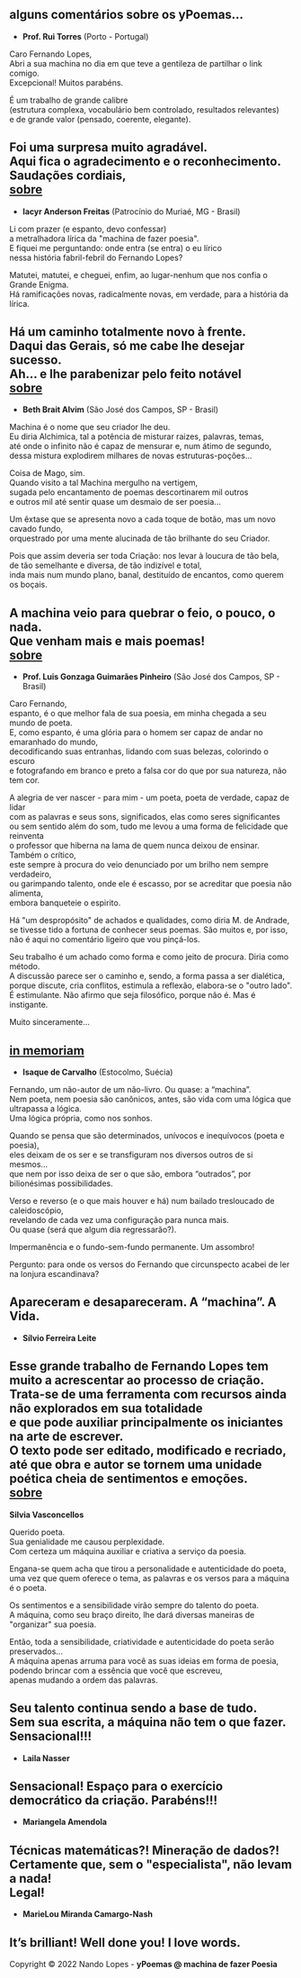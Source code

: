 alguns comentários sobre os yPoemas...  
---  
- **Prof. Rui Torres** (Porto - Portugal)  

Caro Fernando Lopes,  
Abri a sua machina no dia em que teve a gentileza de partilhar o link comigo.  
Excepcional! Muitos parabéns.  

É um trabalho de grande calibre  
(estrutura complexa, vocabulário bem controlado, resultados relevantes)  
e de grande valor (pensado, coerente, elegante).  

Foi uma surpresa muito agradável.  
Aqui fica o agradecimento e o reconhecimento.  
Saudações cordiais,  
[sobre](http://telepoesis.net/)  
---  
- **Iacyr Anderson Freitas** (Patrocínio do Muriaé, MG - Brasil)  

Li com prazer (e espanto, devo confessar)  
a metralhadora lírica da "machina de fazer poesia".  
E fiquei me perguntando: onde entra (se entra) o eu lírico  
nessa história fabril-febril do Fernando Lopes?  

Matutei, matutei, e cheguei, enfim, ao lugar-nenhum que nos confia o Grande Enigma.  
Há ramificações novas, radicalmente novas, em verdade, para a história da lírica.  

Há um caminho totalmente novo à frente.  
Daqui das Gerais, só me cabe lhe desejar sucesso.  
Ah... e lhe parabenizar pelo feito notável  
[sobre](http://www.algumapoesia.com.br/poesia3/poesianet373.htm)  
---  
- **Beth Brait Alvim** (São José dos Campos, SP - Brasil)  

Machina é o nome que seu criador lhe deu.  
Eu diria Alchimica, tal a potência de misturar raizes, palavras, temas,  
até onde o infinito não é capaz de mensurar e, num átimo de segundo,  
dessa mistura explodirem milhares de novas estruturas-poções...  

Coisa de Mago, sim.  
Quando visito a tal Machina mergulho na vertigem,  
sugada pelo encantamento de poemas descortinarem mil outros  
e outros mil até sentir quase um desmaio de ser poesia...  

Um êxtase que se apresenta novo a cada toque de botão, mas um novo cavado fundo,  
orquestrado por uma mente alucinada de tão brilhante do seu Criador.  

Pois que assim deveria ser toda Criação: nos levar à loucura de tão bela,  
de tão semelhante e diversa, de tão indizível e total,  
inda mais num mundo plano, banal, destituído de encantos, como querem os boçais.  

A machina veio para quebrar o feio, o pouco, o nada.  
Que venham mais e mais poemas!  
[sobre](https://www.editorapatua.com.br/produto/24326/a-febre-e-a-mariposa-de-beth-brait-alvim)
---  
- **Prof. Luis Gonzaga Guimarães Pinheiro** (São José dos Campos, SP - Brasil)  

Caro Fernando,  
espanto, é o que melhor fala de sua poesia, em minha chegada a seu mundo de poeta.  
E, como espanto, é uma glória para o homem ser capaz de andar no emaranhado do mundo,  
decodificando suas entranhas, lidando com suas belezas, colorindo o escuro  
e fotografando em branco e preto a falsa cor do que por sua natureza, não tem cor.  

A alegria de ver nascer - para mim - um poeta, poeta de verdade, capaz de lidar  
com as palavras e seus sons, significados, elas como seres significantes  
ou sem sentido além do som, tudo me levou a uma forma de felicidade que reinventa  
o professor que hiberna na lama de quem nunca deixou de ensinar. Também o crítico,  
este sempre à procura do veio denunciado por um brilho nem sempre verdadeiro,  
ou garimpando talento, onde ele é escasso, por se acreditar que poesia não alimenta,  
embora banqueteie o espirito.  

Há "um despropósito" de achados e qualidades, como diria M. de Andrade,  
se tivesse tido a fortuna de conhecer seus poemas. São muitos e, por isso,  
não é aqui no comentário ligeiro que vou pinçá-los.  

Seu trabalho é um achado como forma e como jeito de procura. Diria como método.  
A discussão parece ser o caminho e, sendo, a forma passa a ser dialética,  
porque discute, cria conflitos, estimula a reflexão, elabora-se o "outro lado".  
É estimulante. Não afirmo que seja filosófico, porque não é. Mas é instigante.  

Muito sinceramente...  

[in memoriam](https://www.youtube.com/watch?v=2uh8_Ge6wxY)  
---  
- **Isaque de Carvalho** (Estocolmo, Suécia)  

Fernando, um não-autor de um não-livro. Ou quase: a “machina”.  
Nem poeta, nem poesia são canônicos, antes, são vida com uma lógica que ultrapassa a lógica.  
Uma lógica própria, como nos sonhos.  
  
Quando se pensa que são determinados, unívocos e inequívocos (poeta e poesia),  
eles deixam de os ser e se transfiguram nos diversos outros de si mesmos...  
que nem por isso deixa de ser o que são, embora “outrados”, por bilionésimas possibilidades.  
  
Verso e reverso (e o que mais houver e há) num bailado tresloucado de caleidoscópio,  
revelando de cada vez uma configuração para nunca mais.  
Ou quase (será que algum dia regressarão?).  
  
Impermanência e o fundo-sem-fundo permanente. Um assombro!  

Pergunto: para onde os versos do Fernando que circunspecto acabei de ler na lonjura escandinava?  

Apareceram e desapareceram. A “machina”. A Vida.  
---  
- **Sílvio Ferreira Leite**  

Esse grande trabalho de Fernando Lopes tem muito a acrescentar ao processo de criação.  
Trata-se de uma ferramenta com recursos ainda não explorados em sua totalidade  
e que pode auxiliar principalmente os iniciantes na arte de escrever.  
O texto pode ser editado, modificado e recriado,  
até que obra e autor se tornem uma unidade poética cheia de sentimentos e emoções.  
[sobre](https://x.facebook.com/silvioferreiraleitee)  
---  

**Silvia Vasconcellos**  

Querido poeta.  
Sua genialidade me causou perplexidade.  
Com certeza um máquina auxiliar e criativa a serviço da poesia.  

Engana-se quem acha que tirou a personalidade e autenticidade do poeta,  
uma vez que quem oferece o tema, as palavras e os versos para a máquina é o poeta.  

Os sentimentos e a sensibilidade virão sempre do talento do poeta.  
A máquina, como seu braço direito, lhe dará diversas maneiras de "organizar" sua poesia.  

Então, toda a sensibilidade, criatividade e autenticidade do poeta serão preservados...  
A máquina apenas arruma para você as suas ideias em forma de poesia,  
podendo  brincar com a essência que você que escreveu,  
apenas mudando a ordem das palavras.  

Seu talento continua sendo a base de tudo.  
Sem sua escrita, a máquina não tem o que fazer.  
Sensacional!!!  
---  
- **Laila Nasser**  

Sensacional! Espaço para o exercício democrático da criação. Parabéns!!!  
---  
- **Mariangela Amendola**  

Técnicas matemáticas?! Mineração de dados?!  
Certamente que, sem o "especialista", não levam a nada!  
Legal!  
---  
- **MarieLou Miranda Camargo-Nash**  

It’s brilliant! Well done you! I love words.  
---  
Copyright © 2022 Nando Lopes - **yPoemas @ machina de fazer Poesia**